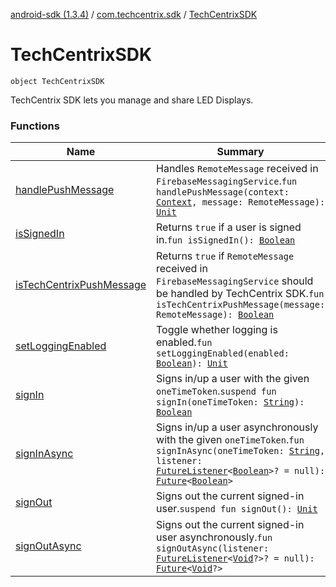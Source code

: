 [android-sdk (1.3.4)](../../index.md) / [com.techcentrix.sdk](../index.md) / [TechCentrixSDK](./index.md)

# TechCentrixSDK

`object TechCentrixSDK`

TechCentrix SDK lets you manage and share LED Displays.

### Functions

| Name | Summary |
|---|---|
| [handlePushMessage](handle-push-message.md) | Handles `RemoteMessage` received in `FirebaseMessagingService`.`fun handlePushMessage(context: `[`Context`](https://developer.android.com/reference/android/content/Context.html)`, message: RemoteMessage): `[`Unit`](https://kotlinlang.org/api/latest/jvm/stdlib/kotlin/-unit/index.html) |
| [isSignedIn](is-signed-in.md) | Returns `true` if a user is signed in.`fun isSignedIn(): `[`Boolean`](https://kotlinlang.org/api/latest/jvm/stdlib/kotlin/-boolean/index.html) |
| [isTechCentrixPushMessage](is-tech-centrix-push-message.md) | Returns `true` if `RemoteMessage` received in `FirebaseMessagingService` should be handled by TechCentrix SDK.`fun isTechCentrixPushMessage(message: RemoteMessage): `[`Boolean`](https://kotlinlang.org/api/latest/jvm/stdlib/kotlin/-boolean/index.html) |
| [setLoggingEnabled](set-logging-enabled.md) | Toggle whether logging is enabled.`fun setLoggingEnabled(enabled: `[`Boolean`](https://kotlinlang.org/api/latest/jvm/stdlib/kotlin/-boolean/index.html)`): `[`Unit`](https://kotlinlang.org/api/latest/jvm/stdlib/kotlin/-unit/index.html) |
| [signIn](sign-in.md) | Signs in/up a user with the given `oneTimeToken`.`suspend fun signIn(oneTimeToken: `[`String`](https://kotlinlang.org/api/latest/jvm/stdlib/kotlin/-string/index.html)`): `[`Boolean`](https://kotlinlang.org/api/latest/jvm/stdlib/kotlin/-boolean/index.html) |
| [signInAsync](sign-in-async.md) | Signs in/up a user asynchronously with the given `oneTimeToken`.`fun signInAsync(oneTimeToken: `[`String`](https://kotlinlang.org/api/latest/jvm/stdlib/kotlin/-string/index.html)`, listener: `[`FutureListener`](../../com.techcentrix.sdk.util/-future-listener/index.md)`<`[`Boolean`](https://kotlinlang.org/api/latest/jvm/stdlib/kotlin/-boolean/index.html)`>? = null): `[`Future`](https://docs.oracle.com/javase/6/docs/api/java/util/concurrent/Future.html)`<`[`Boolean`](https://kotlinlang.org/api/latest/jvm/stdlib/kotlin/-boolean/index.html)`>` |
| [signOut](sign-out.md) | Signs out the current signed-in user.`suspend fun signOut(): `[`Unit`](https://kotlinlang.org/api/latest/jvm/stdlib/kotlin/-unit/index.html) |
| [signOutAsync](sign-out-async.md) | Signs out the current signed-in user asynchronously.`fun signOutAsync(listener: `[`FutureListener`](../../com.techcentrix.sdk.util/-future-listener/index.md)`<`[`Void`](https://docs.oracle.com/javase/6/docs/api/java/lang/Void.html)`?>? = null): `[`Future`](https://docs.oracle.com/javase/6/docs/api/java/util/concurrent/Future.html)`<`[`Void`](https://docs.oracle.com/javase/6/docs/api/java/lang/Void.html)`?>` |
